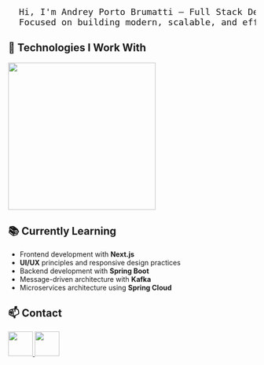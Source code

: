 <!DOCTYPE html>
<html lang="en">
<head>
  <meta charset="UTF-8">
  <meta name="viewport" content="width=device-width, initial-scale=1.0">
</head>
<body>
<pre style="font-size: 18px;">
  Hi, I'm Andrey Porto Brumatti — Full Stack Developer.
  Focused on building modern, scalable, and efficient web applications.
</pre>

<h2>🔹 Technologies I Work With</h2>
<p>
  <img src="https://skillicons.dev/icons?i=typescript,react,nextjs,tailwind,java,spring,docker,kafka,postgres" width="300" />
</p>

<h2>📚 Currently Learning</h2>
<ul>
  <li>Frontend development with <strong>Next.js</strong></li>
  <li><strong>UI/UX</strong> principles and responsive design practices</li>
  <li>Backend development with <strong>Spring Boot</strong></li>
  <li>Message-driven architecture with <strong>Kafka</strong></li>
  <li>Microservices architecture using <strong>Spring Cloud</strong></li>
</ul>

<h2>📫 Contact</h2>
<p>
  <a href="https://linkedin.com/in/andrey-porto-brumatti" target="_blank">
    <img src="https://skillicons.dev/icons?i=linkedin" width="50" />
  </a>
  <a href="https://mail.google.com/mail/?view=cm&to=andreybrumatti@gmail.com" target="_blank">
    <img src="https://skillicons.dev/icons?i=gmail" width="50" />
  </a>
</p>
</body>
</html>
